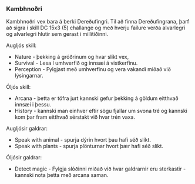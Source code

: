 ### Kambhnoðri
Kambhnoðri vex bara á berki Dereðufingri. Til að finna Dereðufingrana, þarf 
að sigra í skill DC 15x3 (5) challange og með hverju failure verða alvarlegri og
alvarlegri hlutir sem gerast í millitíðinni.

Augljós skill:
- Nature - þekking á gróðrinum og hvar slíkt vex,
- Survival - Lesa í umhverfið og innsæi á vistkerfinu.
- Perception - Fylgjast með umhverfinu og vera vakandi miðað við lýsingarnar.

Óljós skill:
- Arcana - þetta er töfra jurt kannski gefur þekking á göldum eitthvað innsæi i 
  þessu.
- History - kannski man einhver eftir sögu fjallar um svona tré og kannski
  kom þar fram eitthvað sérstakt við hvar trén vaxa.

Augljósir galdrar:
- Speak with animal - spurja dýrin hvort þau hafi séð slíkt.
- Speak with plants - spurja plönturnar hvort þær hafi séð slíkt.

Óljósir galdrar:
- Detect magic - Fylgja slóðinni miðað við hvar galdrarnir eru sterkastir - 
  kannski nota þetta með arcana saman.
  